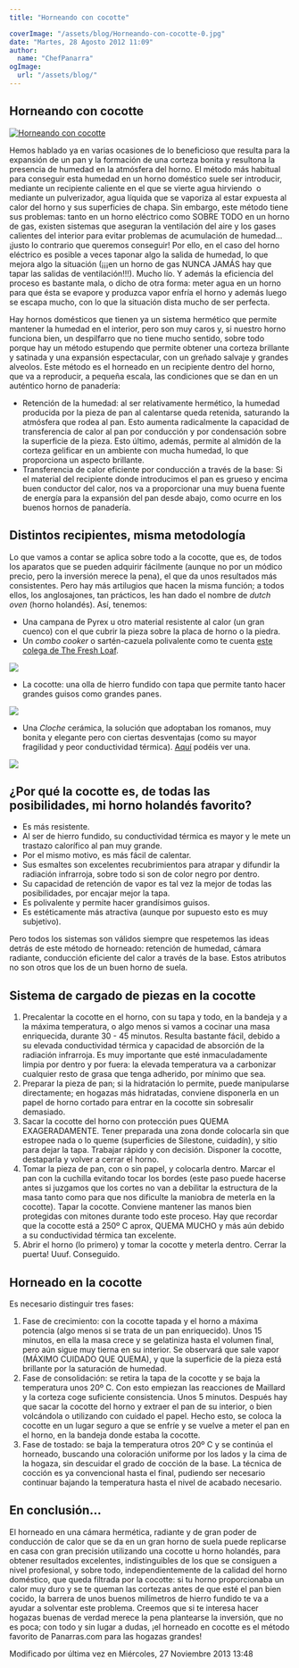 ```yaml
---
title: "Horneando con cocotte"

coverImage: "/assets/blog/Horneando-con-cocotte-0.jpg"
date: "Martes, 28 Agosto 2012 11:09"
author:
  name: "ChefPanarra"
ogImage:
  url: "/assets/blog/"
---
```


## Horneando con cocotte

[![Horneando con cocotte](/assets/blog/Horneando-con-cocotte-0.jpg)](/assets/blog/Horneando-con-cocotte-0.jpg "Clic para vista previa de la imagen")

Hemos hablado ya en varias ocasiones de lo beneficioso que resulta para la expansión de un pan y la formación de una corteza bonita y resultona la presencia de humedad en la atmósfera del horno. El método más habitual para conseguir esta humedad en un horno doméstico suele ser introducir, mediante un recipiente caliente en el que se vierte agua hirviendo  o mediante un pulverizador, agua líquida que se vaporiza al estar expuesta al calor del horno y sus superficies de chapa. Sin embargo, este método tiene sus problemas: tanto en un horno eléctrico como SOBRE TODO en un horno de gas, existen sistemas que aseguran la ventilación del aire y los gases calientes del interior para evitar problemas de acumulación de humedad... ¡justo lo contrario que queremos conseguir! Por ello, en el caso del horno eléctrico es posible a veces taponar algo la salida de humedad, lo que mejora algo la situación (¡¡¡en un horno de gas NUNCA JAMÁS hay que tapar las salidas de ventilación!!!). Mucho lío. Y además la eficiencia del proceso es bastante mala, o dicho de otra forma: meter agua en un horno para que ésta se evapore y produzca vapor enfría el horno y además luego se escapa mucho, con lo que la situación dista mucho de ser perfecta.

Hay hornos domésticos que tienen ya un sistema hermético que permite mantener la humedad en el interior, pero son muy caros y, si nuestro horno funciona bien, un despilfarro que no tiene mucho sentido, sobre todo porque hay un método estupendo que permite obtener una corteza brillante y satinada y una expansión espectacular, con un greñado salvaje y grandes alveolos. Este método es el horneado en un recipiente dentro del horno, que va a reproducir, a pequeña escala, las condiciones que se dan en un auténtico horno de panadería:

- Retención de la humedad: al ser relativamente hermético, la humedad producida por la pieza de pan al calentarse queda retenida, saturando la atmósfera que rodea al pan. Esto aumenta radicalmente la capacidad de transferencia de calor al pan por conducción y por condensación sobre la superficie de la pieza. Esto último, además, permite al almidón de la corteza gelificar en un ambiente con mucha humedad, lo que proporciona un aspecto brillante.
- Transferencia de calor eficiente por conducción a través de la base: Si el material del recipiente donde introducimos el pan es grueso y encima buen conductor del calor, nos va a proporcionar una muy buena fuente de energía para la expansión del pan desde abajo, como ocurre en los buenos hornos de panadería.

## Distintos recipientes, misma metodología

Lo que vamos a contar se aplica sobre todo a la cocotte, que es, de todos los aparatos que se pueden adquirir fácilmente (aunque no por un módico precio, pero la inversión merece la pena), el que da unos resultados más consistentes. Pero hay más artilugios que hacen la misma función; a todos ellos, los anglosajones, tan prácticos, les han dado el nombre de *dutch oven* (horno holandés). Así, tenemos:

- Una campana de Pyrex u otro material resistente al calor (un gran cuenco) con el que cubrir la pieza sobre la placa de horno o la piedra.
- Un _combo cooker_ o sartén-cazuela polivalente como te cuenta [este colega de The Fresh Loaf](https://web.archive.org/web/20190104024602/http://www.thefreshloaf.com/node/20939/my-first-bake-lodge-combo-cooker).

![](/assets/blog/Horneando-con-cocotte-1.jpg)

- La cocotte: una olla de hierro fundido con tapa que permite tanto hacer grandes guisos como grandes panes.

![](/assets/blog/Horneando-con-cocotte-2.jpg)

- Una _Cloche_ cerámica, la solución que adoptaban los romanos, muy bonita y elegante pero con ciertas desventajas (como su mayor fragilidad y peor conductividad térmica). [Aquí](https://web.archive.org/web/20190104024602/http://www.breadtopia.com/store/round-la-cloche.html) podéis ver una.

![](/assets/blog/Horneando-con-cocotte-3.jpg)

## ¿Por qué la cocotte es, de todas las posibilidades, mi horno holandés favorito?

- Es más resistente.
- Al ser de hierro fundido, su conductividad térmica es mayor y le mete un trastazo calorífico al pan muy grande.
- Por el mismo motivo, es más fácil de calentar.
- Sus esmaltes son excelentes recubrimientos para atrapar y difundir la radiación infrarroja, sobre todo si son de color negro por dentro.
- Su capacidad de retención de vapor es tal vez la mejor de todas las posibilidades, por encajar mejor la tapa.
- Es polivalente y permite hacer grandísimos guisos.
- Es estéticamente más atractiva (aunque por supuesto esto es muy subjetivo).

Pero todos los sistemas son válidos siempre que respetemos las ideas detrás de este método de horneado: retención de humedad, cámara radiante, conducción eficiente del calor a través de la base. Estos atributos no son otros que los de un buen horno de suela.

## Sistema de cargado de piezas en la cocotte

1.  Precalentar la cocotte en el horno, con su tapa y todo, en la bandeja y a la máxima temperatura, o algo menos si vamos a cocinar una masa enriquecida, durante 30 - 45 minutos. Resulta bastante fácil, debido a su elevada conductividad térmica y capacidad de absorción de la radiación infrarroja. Es muy importante que esté inmaculadamente limpia por dentro y por fuera: la elevada temperatura va a carbonizar cualquier resto de grasa que tenga adherido, por mínimo que sea.
2.  Preparar la pieza de pan; si la hidratación lo permite, puede manipularse directamente; en hogazas más hidratadas, conviene disponerla en un papel de horno cortado para entrar en la cocotte sin sobresalir demasiado.
3.  Sacar la cocotte del horno con protección pues QUEMA EXAGERADAMENTE. Tener preparada una zona donde colocarla sin que estropee nada o lo queme (superficies de Silestone, cuidadín), y sitio para dejar la tapa. Trabajar rápido y con decisión. Disponer la cocotte, destaparla y volver a cerrar el horno.
4.  Tomar la pieza de pan, con o sin papel, y colocarla dentro. Marcar el pan con la cuchilla evitando tocar los bordes (este paso puede hacerse antes si juzgamos que los cortes no van a debilitar la estructura de la masa tanto como para que nos dificulte la maniobra de meterla en la cocotte). Tapar la cocotte. Conviene mantener las manos bien protegidas con mitones durante todo este proceso. Hay que recordar que la cocotte está a 250º C aprox, QUEMA MUCHO y más aún debido a su conductividad térmica tan excelente.
5.  Abrir el horno (lo primero) y tomar la cocotte y meterla dentro. Cerrar la puerta! Uuuf. Conseguido.

## Horneado en la cocotte

Es necesario distinguir tres fases:

1.  Fase de crecimiento: con la cocotte tapada y el horno a máxima potencia (algo menos si se trata de un pan enriquecido). Unos 15 minutos, en ella la masa crece y se gelatiniza hasta el volumen final, pero aún sigue muy tierna en su interior. Se observará que sale vapor (MÁXIMO CUIDADO QUE QUEMA), y que la superficie de la pieza está brillante por la saturación de humedad.
2.  Fase de consolidación: se retira la tapa de la cocotte y se baja la temperatura unos 20º C. Con esto empiezan las reacciones de Maillard y la corteza coge suficiente consistencia. Unos 5 minutos. Después hay que sacar la cocotte del horno y extraer el pan de su interior, o bien volcándola o utilizando con cuidado el papel. Hecho esto, se coloca la cocotte en un lugar seguro a que se enfríe y se vuelve a meter el pan en el horno, en la bandeja donde estaba la cocotte.
3.  Fase de tostado: se baja la temperatura otros 20º C y se continúa el horneado, buscando una coloración uniforme por los lados y la cima de la hogaza, sin descuidar el grado de cocción de la base. La técnica de cocción es ya convencional hasta el final, pudiendo ser necesario continuar bajando la temperatura hasta el nivel de acabado necesario.

## En conclusión...

El horneado en una cámara hermética, radiante y de gran poder de conducción de calor que se da en un gran horno de suela puede replicarse en casa con gran precisión utilizando una cocotte u horno holandés, para obtener resultados excelentes, indistinguibles de los que se consiguen a nivel profesional, y sobre todo, independientemente de la calidad del horno doméstico, que queda filtrada por la cocotte: si tu horno proporcionaba un calor muy duro y se te queman las cortezas antes de que esté el pan bien cocido, la barrera de unos buenos milímetros de hierro fundido te va a ayudar a solventar este problema. Creemos que si te interesa hacer hogazas buenas de verdad merece la pena plantearse la inversión, que no es poca; con todo y sin lugar a dudas, ¡el horneado en cocotte es el método favorito de Panarras.com para las hogazas grandes!

Modificado por última vez en Miércoles, 27 Noviembre 2013 13:48
